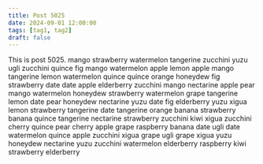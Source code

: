 ```yaml
---
title: Post 5025
date: 2024-09-01 12:00:00
tags: [tag1, tag2]
draft: false
---
```

This is post 5025.
mango
strawberry
watermelon
tangerine
zucchini
yuzu
ugli
zucchini
quince
fig
mango
watermelon
apple
lemon
apple
mango
tangerine
lemon
watermelon
quince
quince
orange
honeydew
fig
strawberry
date
date
apple
elderberry
zucchini
mango
nectarine
apple
pear
mango
watermelon
honeydew
strawberry
watermelon
grape
tangerine
lemon
date
pear
honeydew
nectarine
yuzu
date
fig
elderberry
yuzu
xigua
lemon
strawberry
tangerine
date
tangerine
orange
banana
strawberry
banana
quince
tangerine
nectarine
strawberry
zucchini
kiwi
xigua
zucchini
cherry
quince
pear
cherry
apple
grape
raspberry
banana
date
ugli
date
watermelon
quince
apple
zucchini
xigua
grape
ugli
grape
xigua
yuzu
honeydew
nectarine
yuzu
zucchini
watermelon
elderberry
raspberry
kiwi
strawberry
elderberry
